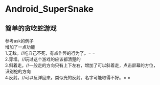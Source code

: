# Android_SuperSnake
<h2>简单的贪吃蛇游戏</h2>
参考ask的例子<br>
增加了一点功能<br>
1.无敌。//吃自己不死，有点作弊的行为了。= =<br>
2.穿墙。//玩过这个游戏的应该都清楚的<br>
3.斜着走。//一般走的方向只有上下左右，增加了可以斜着走，点击屏幕的方位，识别蛇的方向<br>
4.反射。//可以反弹回来，类似光的反射。名字可能取得不好。= = <br>
